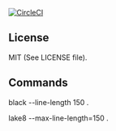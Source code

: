 [![CircleCI](https://circleci.com/gh/terminal-labs/utilities-package.svg?style=svg)](https://circleci.com/gh/terminal-labs/utilities-package)

## License

MIT (See LICENSE file).

## Commands

black --line-length 150 .

lake8 --max-line-length=150 .

